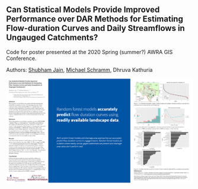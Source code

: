
<!-- README.md is generated from README.Rmd. Please edit that file -->

<!-- badges: start -->

<!-- badges: end -->

## Can Statistical Models Provide Improved Performance over DAR Methods for Estimating Flow-duration Curves and Daily Streamflows in Ungauged Catchments?

Code for poster presented at the 2020 Spring (summer?) AWRA GIS
Conference.

Authors: [Shubham Jain](https://github.com/shubhamjain15), [Michael
Schramm](https://github.com/mps9506), Dhruva Kathuria

[![](flow-est-poster.png)](https://github.com/mps9506/flow-est-poster/blob/master/flow-est-poster.pdf)
